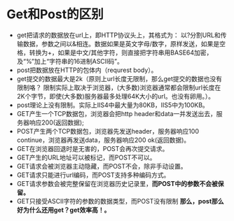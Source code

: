 # Get和Post的区别

- get把请求的数据放在url上，即HTTP协议头上，其格式为：
  以?分割URL和传输数据，参数之间以&相连。数据如果是英文字母/数字，原样发送，如果是空格，转换为+，如果是中文/其他字符，则直接把字符串用BASE64加密，及“%”加上“字符串的16进制ASCII码”。
- post把数据放在HTTP的包体内（requrest body）。
- get提交的数据最大是2k（原则上url长度无限制，那么get提交的数据也没有限制咯？
  限制实际上取决于浏览器，(大多数)浏览器通常都会限制url长度在2K个字节，即使(大多数)服务器最多处理64K大小的url。也没有卵用。）。
- post理论上没有限制。实际上IIS4中最大量为80KB，IIS5中为100KB。
- GET产生一个TCP数据包，浏览器会把http header和data一并发送出去，服务器响应200(返回数据);
- POST产生两个TCP数据包，浏览器先发送header，服务器响应100 continue，浏览器再发送data，服务器响应200 ok(返回数据)。
- GET在浏览器回退时是无害的，POST会再次提交请求。
- GET产生的URL地址可以被标记，而POST不可以。
- GET请求会被浏览器主动隐藏，而POST不会，除非手动设置。
- GET请求只能进行url编码，而POST支持多种编码方式。
- GET请求参数会被完整保留在浏览器历史记录里，**而POST中的参数不会被保留。**
- GET只接受ASCII字符的参数的数据类型，而POST没有限制
  **那么，post那么好为什么还用get？get效率高！。**